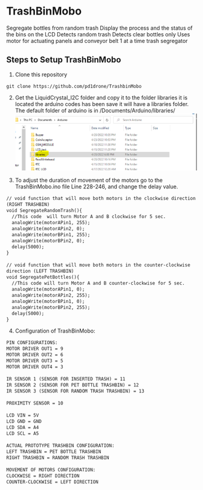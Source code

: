 # TrashBinMobo
Segregate bottles from random trash
Display the process and the status of the bins on the LCD
Detects random trash
Detects clear bottles only
Uses motor for actuating panels and conveyor belt
1 at a time trash segregator



## Steps to Setup TrashBinMobo
1. Clone this repository 
```
git clone https://github.com/pd1drone/TrashbinMobo
```
2. Get the LiquidCrystal_I2C folder and copy it to the folder libraries it is located the arduino codes has been save it will have a libraries folder. The default folder of arduino is in /Documents/Arduino/libraries/
![Libraries-Directory](Libraries-Directory.png)

3. To adjust the duration of movement of the motors go to the TrashBinMobo.ino file Line 228-246, and change the delay value.
```
// void function that will move both motors in the clockwise direction (RIGHT TRASHBIN)
void SegregateRandomTrash(){
  //This code  will turn Motor A and B clockwise for 5 sec.
  analogWrite(motorAPin1, 255);
  analogWrite(motorAPin2, 0);
  analogWrite(motorBPin1, 255);
  analogWrite(motorBPin2, 0);
  delay(5000); 
}

// void function that will move both motors in the counter-clockwise direction (LEFT TRASHBIN)
void SegregatePetBottles(){
  //This code will turn Motor A and B counter-clockwise for 5 sec.
  analogWrite(motorAPin1, 0);
  analogWrite(motorAPin2, 255);
  analogWrite(motorBPin1, 0);
  analogWrite(motorBPin2, 255);
  delay(5000);
}
```

4. Configuration of TrashBinMobo:
```
PIN CONFIGURATIONS:
MOTOR DRIVER OUT1 = 9
MOTOR DRIVER OUT2 = 6
MOTOR DRIVER OUT3 = 5
MOTOR DRIVER OUT4 = 3

IR SENSOR 1 (SENSOR FOR INSERTED TRASH) = 11 
IR SENSOR 2 (SENSOR FOR PET BOTTLE TRASHBIN) = 12
IR SENSOR 3 (SENSOR FOR RANDOM TRASH TRASHBIN) = 13

PROXIMITY SENSOR = 10

LCD VIN = 5V
LCD GND = GND
LCD SDA = A4
LCD SCL = A5

ACTUAL PROTOTYPE TRASHBIN CONFIGURATION:
LEFT TRASHBIN = PET BOTTLE TRASHBIN
RIGHT TRASHBIN = RANDOM TRASH TRASHBIN

MOVEMENT OF MOTORS CONFIGURATION:
CLOCKWISE = RIGHT DIRECTION
COUNTER-CLOCKWISE = LEFT DIRECTION
```
